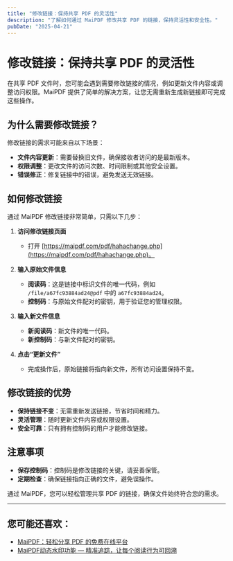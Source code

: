 ```yaml
---
title: "修改链接：保持共享 PDF 的灵活性"
description: "了解如何通过 MaiPDF 修改共享 PDF 的链接，保持灵活性和安全性。"
pubDate: "2025-04-21"
---
```


# 修改链接：保持共享 PDF 的灵活性

在共享 PDF 文件时，您可能会遇到需要修改链接的情况，例如更新文件内容或调整访问权限。MaiPDF 提供了简单的解决方案，让您无需重新生成新链接即可完成这些操作。

## 为什么需要修改链接？

修改链接的需求可能来自以下场景：

- **文件内容更新**：需要替换旧文件，确保接收者访问的是最新版本。
- **权限调整**：更改文件的访问次数、时间限制或其他安全设置。
- **错误修正**：修复链接中的错误，避免发送无效链接。

## 如何修改链接

通过 MaiPDF 修改链接非常简单，只需以下几步：

1. **访问修改链接页面**
   - 打开 [https://maipdf.com/pdf/hahachange.php](https://maipdf.com/pdf/hahachange.php)。

2. **输入原始文件信息**
   - **阅读码**：这是链接中标识文件的唯一代码，例如 `/file/a67fc93884ad24@pdf` 中的 `a67fc93884ad24`。
   - **控制码**：与原始文件配对的密钥，用于验证您的管理权限。

3. **输入新文件信息**
   - **新阅读码**：新文件的唯一代码。
   - **新控制码**：与新文件配对的密钥。

4. **点击“更新文件”**
   - 完成操作后，原始链接将指向新文件，所有访问设置保持不变。

## 修改链接的优势

- **保持链接不变**：无需重新发送链接，节省时间和精力。
- **灵活管理**：随时更新文件内容或权限设置。
- **安全可靠**：只有拥有控制码的用户才能修改链接。

## 注意事项

- **保存控制码**：控制码是修改链接的关键，请妥善保管。
- **定期检查**：确保链接指向正确的文件，避免误操作。

通过 MaiPDF，您可以轻松管理共享 PDF 的链接，确保文件始终符合您的需求。

---

## 您可能还喜欢：

- [MaiPDF：轻松分享 PDF 的免费在线平台](../../cn/easy-pdf-sharing)
- [MaiPDF动态水印功能 — 精准追踪，让每个阅读行为可回溯](../../cn/dynamic-watermarks-on-pdf-cn)